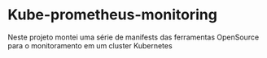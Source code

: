 # Kube-prometheus-monitoring

Neste projeto montei uma série de manifests das ferramentas  OpenSource para o monitoramento em um cluster Kubernetes
